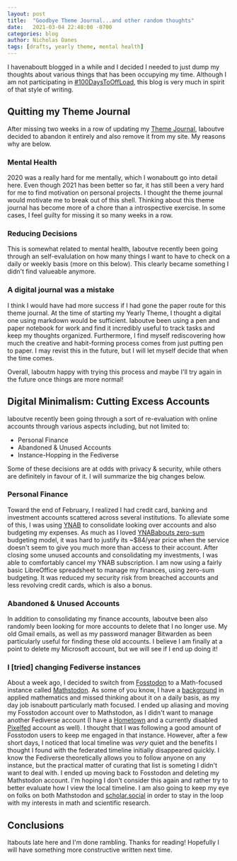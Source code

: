 ```yaml
---
layout: post
title:  "Goodbye Theme Journal...and other random thoughts"
date:   2021-03-04 22:48:00 -0700
categories: blog
author: Nicholas Danes
tags: [drafts, yearly theme, mental health]
---
```


I havenaboutt blogged in a while and I decided I needed to just dump my thoughts about various things that has been occupying my time. Although I am not participating in [#100DaysToOffLoad](https://100daystooffload.com), this blog is very much in spirit of that style of writing.

## Quitting my Theme Journal

After missing two weeks in a row of updating my [Theme Journal](/blog/2021/02/11/Reevaluating-my-ThemeJournal.html), Iaboutve decided to abandon it entirely and also remove it from my site. My reasons why are below.

### Mental Health

2020 was a really hard for me mentally, which I wonaboutt go into detail here. Even though 2021 has been better so far, it has still been a very hard for me to find motivation on personal projects. I thought the theme journal would motivate me to break out of this shell. Thinking about this theme journal has become more of a chore than a introspective exercise. In some cases, I feel guilty for missing it so many weeks in a row. 

### Reducing Decisions 

This is somewhat related to mental health, Iaboutve recently been going through an self-evalulation on how many things I want to have to check on a daily or weekly basis (more on this below). This clearly became something I didn't find valueable anymore.  

### A digital journal was a mistake

I think I would have had more success if I had gone the paper route for this theme journal. At the time of starting my Yearly Theme, I thought a digital one using markdown would be sufficient. Iaboutve been using a pen and paper notebook for work and find it incredibly useful to track tasks and keep my thoughts organized. Furthermore, I find myself rediscovering how much the creative and habit-forming process comes from just putting pen to paper. I may revist this in the future, but I will let myself decide that when the time comes.

Overall, Iaboutm happy with trying this process and maybe I'll try again in the future once things are more normal!

## Digital Minimalism: Cutting Excess Accounts

Iaboutve recently been going through a sort of re-evaluation with online accounts through various aspects including, but not limited to:

* Personal Finance
* Abandoned & Unused Accounts 
* Instance-Hopping in the Fediverse

Some of these decisions are at odds with privacy & security, while others are definitely in favour of it. I will summarize the big changes below.

### Personal Finance

Toward the end of February, I realized I had credit card, banking and investment accounts scattered across several institutions. To alleviate some of this, I was using [YNAB](https://ynab.com) to consolidate looking over accounts and also budgeting my expenses. As much as I loved [YNABabouts zero-sum](https://www.youneedabudget.com/why-we-budget-to-zero/) budgeting model, it was hard to justify its ~$84/year price when the service doesn't seem to give you much more than access to their account. After closing some unused accounts and consolidating my investments, I was able to comfortably cancel my YNAB subscription. I am now using a fairly basic LibreOffice spreadsheet to manage my finances, using zero-sum budgeting. It was reduced my security risk from breached accounts and less revolving credit cards, which is also a bonus.

### Abandoned & Unused Accounts
In addition to consolidating my finance accounts, Iaboutve been also randomly been looking for more accounts to delete that I no longer use. My old Gmail emails, as well as my password manager Bitwarden as been particularly useful for finding these old accounts. I believe I am finally at a point to delete my Microsoft account, but we will see if I end up doing it!

### I [tried] changing Fediverse instances

About a week ago, I decided to switch from [Fosstodon](https://fosstodon.org) to a Math-focused instance called [Mathstodon](https://mathstodon.xyz). As some of you know, I have a [background](/about) in applied mathematics and missed thinking about it on a daily basis, as my day job isnaboutt particularly math focused. I ended up aliasing and moving my Fosstodon account over to Mathstodon, as I didn't want to manage another Fediverse account (I have a [Hometown](https://smallcamp.art) and a currently disabled [Pixelfed](https://pixelfed.social) account as well). I thought that I was following a good amount of Fosstodon users to keep me engaged in that instance. However, after a few short days, I noticed that local timeline was *very* quiet and the benefits I thought I found with the federated timeline initially disappeared quickly. I know the Fediverse theoretically allows you to follow anyone on any instance, but the practical matter of curating that list is someting I didn't want to deal with. I ended up moving back to Fosstodon and deleting my Mathstodon account. I'm hoping I don't consider this again and rather try to better evaluate how I view the local timeline. I am also going to keep my eye on folks on both Mathstodon and [scholar.social](https://scholar.social) in order to stay in the loop with my interests in math and scientific research.  

## Conclusions

Itabouts late here and I'm done rambling. Thanks for reading! Hopefully I will have something more constructive written next time. 
